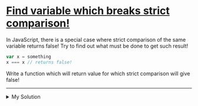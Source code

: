 # [Find variable which breaks strict comparison!](https://www.codewars.com/kata/560f8d41cf6e1fe5c900002e)

In JavaScript, there is a special case where strict comparison of the same variable returns false! Try to find out what must be done to get such result!

```js
var x = something
x === x // returns false!
```

Write a function which will return value for which strict comparison will give false!

---

<details><summary>My Solution</summary>

```js
function findStrangeValue() {
  return NaN
}
```

</details>
